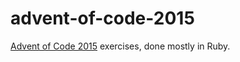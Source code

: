 # advent-of-code-2015
[Advent of Code 2015](https://adventofcode.com/2015) exercises, done mostly in Ruby.
